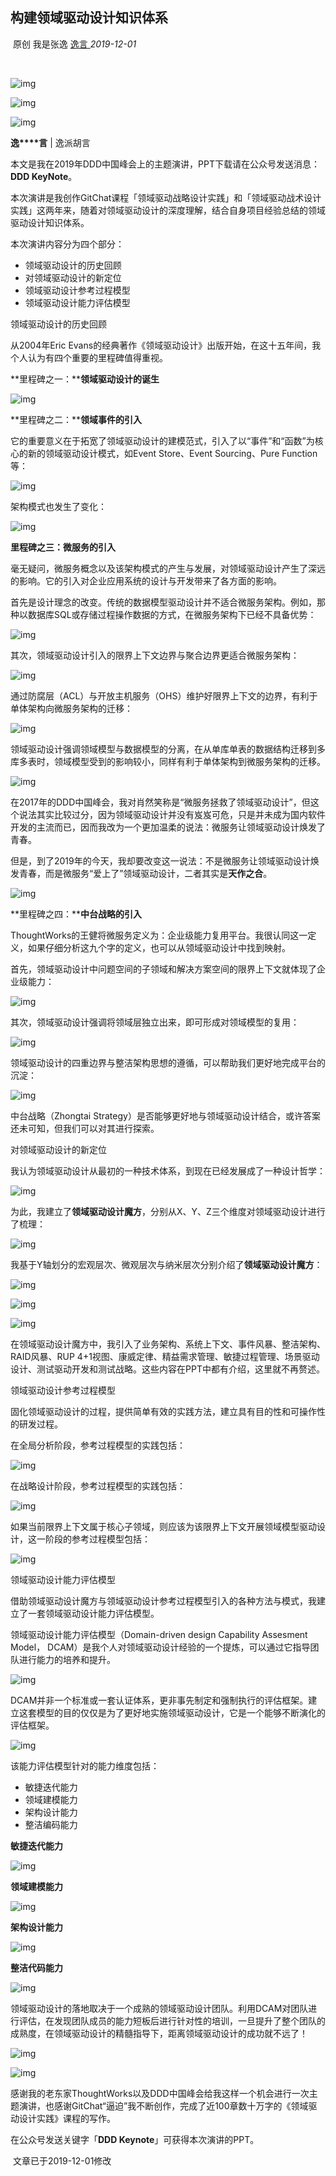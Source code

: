 ##                                                              构建领域驱动设计知识体系                

​                                                                原创                                                                                                                                                                                                                                                    我是张逸                                                                                                                                                                                                                                                                                                                                          [                         逸言                      ](javascript:void(0);)                                                              *2019-12-01*                

​                                    



![img](%E6%9E%84%E5%BB%BA%E9%A2%86%E5%9F%9F%E9%A9%B1%E5%8A%A8%E8%AE%BE%E8%AE%A1%E7%9F%A5%E8%AF%86%E4%BD%93%E7%B3%BB%20.assets/640-20200819123941254.png) 

 ![img](%E6%9E%84%E5%BB%BA%E9%A2%86%E5%9F%9F%E9%A9%B1%E5%8A%A8%E8%AE%BE%E8%AE%A1%E7%9F%A5%E8%AF%86%E4%BD%93%E7%B3%BB%20.assets/640-20200819123941260)

![img](%E6%9E%84%E5%BB%BA%E9%A2%86%E5%9F%9F%E9%A9%B1%E5%8A%A8%E8%AE%BE%E8%AE%A1%E7%9F%A5%E8%AF%86%E4%BD%93%E7%B3%BB%20.assets/640.gif)

**逸****言** | 逸派胡言







本文是我在2019年DDD中国峰会上的主题演讲，PPT下载请在公众号发送消息：**DDD KeyNote**。









本次演讲是我创作GitChat课程「领域驱动战略设计实践」和「领域驱动战术设计实践」这两年来，随着对领域驱动设计的深度理解，结合自身项目经验总结的领域驱动设计知识体系。



本次演讲内容分为四个部分：

- 领域驱动设计的历史回顾
- 对领域驱动设计的新定位
- 领域驱动设计参考过程模型
- 领域驱动设计能力评估模型



领域驱动设计的历史回顾





从2004年Eric Evans的经典著作《领域驱动设计》出版开始，在这十五年间，我个人认为有四个重要的里程碑值得重视。



**里程碑之一：****领域驱动设计的诞生**



![img](%E6%9E%84%E5%BB%BA%E9%A2%86%E5%9F%9F%E9%A9%B1%E5%8A%A8%E8%AE%BE%E8%AE%A1%E7%9F%A5%E8%AF%86%E4%BD%93%E7%B3%BB%20.assets/640)



**里程碑之二：****领域事件的引入**



它的重要意义在于拓宽了领域驱动设计的建模范式，引入了以“事件”和“函数”为核心的新的领域驱动设计模式，如Event Store、Event Sourcing、Pure Function等：



![img](%E6%9E%84%E5%BB%BA%E9%A2%86%E5%9F%9F%E9%A9%B1%E5%8A%A8%E8%AE%BE%E8%AE%A1%E7%9F%A5%E8%AF%86%E4%BD%93%E7%B3%BB%20.assets/640.jpeg)



架构模式也发生了变化：

![img](%E6%9E%84%E5%BB%BA%E9%A2%86%E5%9F%9F%E9%A9%B1%E5%8A%A8%E8%AE%BE%E8%AE%A1%E7%9F%A5%E8%AF%86%E4%BD%93%E7%B3%BB%20.assets/640.png)

**里程碑之三：微服务的引入**



毫无疑问，微服务概念以及该架构模式的产生与发展，对领域驱动设计产生了深远的影响。它的引入对企业应用系统的设计与开发带来了各方面的影响。



首先是设计理念的改变。传统的数据模型驱动设计并不适合微服务架构。例如，那种以数据库SQL或存储过程操作数据的方式，在微服务架构下已经不具备优势：



![img](%E6%9E%84%E5%BB%BA%E9%A2%86%E5%9F%9F%E9%A9%B1%E5%8A%A8%E8%AE%BE%E8%AE%A1%E7%9F%A5%E8%AF%86%E4%BD%93%E7%B3%BB%20.assets/640-20200819123941273)



其次，领域驱动设计引入的限界上下文边界与聚合边界更适合微服务架构：



![img](%E6%9E%84%E5%BB%BA%E9%A2%86%E5%9F%9F%E9%A9%B1%E5%8A%A8%E8%AE%BE%E8%AE%A1%E7%9F%A5%E8%AF%86%E4%BD%93%E7%B3%BB%20.assets/640-20200819123941248)



通过防腐层（ACL）与开放主机服务（OHS）维护好限界上下文的边界，有利于单体架构向微服务架构的迁移：



![img](%E6%9E%84%E5%BB%BA%E9%A2%86%E5%9F%9F%E9%A9%B1%E5%8A%A8%E8%AE%BE%E8%AE%A1%E7%9F%A5%E8%AF%86%E4%BD%93%E7%B3%BB%20.assets/640-20200819123941260.png)

领域驱动设计强调领域模型与数据模型的分离，在从单库单表的数据结构迁移到多库多表时，领域模型受到的影响较小，同样有利于单体架构到微服务架构的迁移。



![img](%E6%9E%84%E5%BB%BA%E9%A2%86%E5%9F%9F%E9%A9%B1%E5%8A%A8%E8%AE%BE%E8%AE%A1%E7%9F%A5%E8%AF%86%E4%BD%93%E7%B3%BB%20.assets/640-20200819123941292.png)



在2017年的DDD中国峰会，我对肖然笑称是“微服务拯救了领域驱动设计”，但这个说法其实比较过分，因为领域驱动设计并没有岌岌可危，只是并未成为国内软件开发的主流而已，因而我改为一个更加温柔的说法：微服务让领域驱动设计焕发了青春。



但是，到了2019年的今天，我却要改变这一说法：不是微服务让领域驱动设计焕发青春，而是微服务“爱上了”领域驱动设计，二者其实是**天作之合**。

![img](%E6%9E%84%E5%BB%BA%E9%A2%86%E5%9F%9F%E9%A9%B1%E5%8A%A8%E8%AE%BE%E8%AE%A1%E7%9F%A5%E8%AF%86%E4%BD%93%E7%B3%BB%20.assets/640-20200819123941266.png)

**里程碑之四：****中台战略的引入**



ThoughtWorks的王健将微服务定义为：企业级能力复用平台。我很认同这一定义，如果仔细分析这九个字的定义，也可以从领域驱动设计中找到映射。



首先，领域驱动设计中问题空间的子领域和解决方案空间的限界上下文就体现了企业级能力：



![img](%E6%9E%84%E5%BB%BA%E9%A2%86%E5%9F%9F%E9%A9%B1%E5%8A%A8%E8%AE%BE%E8%AE%A1%E7%9F%A5%E8%AF%86%E4%BD%93%E7%B3%BB%20.assets/640-20200819123941271.png)



其次，领域驱动设计强调将领域层独立出来，即可形成对领域模型的复用：

![img](%E6%9E%84%E5%BB%BA%E9%A2%86%E5%9F%9F%E9%A9%B1%E5%8A%A8%E8%AE%BE%E8%AE%A1%E7%9F%A5%E8%AF%86%E4%BD%93%E7%B3%BB%20.assets/640-20200819123941284.png)

领域驱动设计的四重边界与整洁架构思想的遵循，可以帮助我们更好地完成平台的沉淀：

![img](%E6%9E%84%E5%BB%BA%E9%A2%86%E5%9F%9F%E9%A9%B1%E5%8A%A8%E8%AE%BE%E8%AE%A1%E7%9F%A5%E8%AF%86%E4%BD%93%E7%B3%BB%20.assets/640-20200819123941279)

中台战略（Zhongtai Strategy）是否能够更好地与领域驱动设计结合，或许答案还未可知，但我们可以对其进行探索。



对领域驱动设计的新定位





我认为领域驱动设计从最初的一种技术体系，到现在已经发展成了一种设计哲学：

![img](%E6%9E%84%E5%BB%BA%E9%A2%86%E5%9F%9F%E9%A9%B1%E5%8A%A8%E8%AE%BE%E8%AE%A1%E7%9F%A5%E8%AF%86%E4%BD%93%E7%B3%BB%20.assets/640-20200819123941284-7811981.png)

为此，我建立了**领域驱动设计魔方**，分别从X、Y、Z三个维度对领域驱动设计进行了梳理：

![img](%E6%9E%84%E5%BB%BA%E9%A2%86%E5%9F%9F%E9%A9%B1%E5%8A%A8%E8%AE%BE%E8%AE%A1%E7%9F%A5%E8%AF%86%E4%BD%93%E7%B3%BB%20.assets/640-20200819123941332.png)

我基于Y轴划分的宏观层次、微观层次与纳米层次分别介绍了**领域驱动设计魔方**：



![img](%E6%9E%84%E5%BB%BA%E9%A2%86%E5%9F%9F%E9%A9%B1%E5%8A%A8%E8%AE%BE%E8%AE%A1%E7%9F%A5%E8%AF%86%E4%BD%93%E7%B3%BB%20.assets/640-20200819123941299)

![img](%E6%9E%84%E5%BB%BA%E9%A2%86%E5%9F%9F%E9%A9%B1%E5%8A%A8%E8%AE%BE%E8%AE%A1%E7%9F%A5%E8%AF%86%E4%BD%93%E7%B3%BB%20.assets/640-20200819123941318.png)

![img](%E6%9E%84%E5%BB%BA%E9%A2%86%E5%9F%9F%E9%A9%B1%E5%8A%A8%E8%AE%BE%E8%AE%A1%E7%9F%A5%E8%AF%86%E4%BD%93%E7%B3%BB%20.assets/640-20200819123941313.png)

在领域驱动设计魔方中，我引入了业务架构、系统上下文、事件风暴、整洁架构、RAID风暴、RUP 4+1视图、康威定律、精益需求管理、敏捷过程管理、场景驱动设计、测试驱动开发和测试战略。这些内容在PPT中都有介绍，这里就不再赘述。



领域驱动设计参考过程模型





固化领域驱动设计的过程，提供简单有效的实践方法，建立具有目的性和可操作性的研发过程。



在全局分析阶段，参考过程模型的实践包括：



![img](%E6%9E%84%E5%BB%BA%E9%A2%86%E5%9F%9F%E9%A9%B1%E5%8A%A8%E8%AE%BE%E8%AE%A1%E7%9F%A5%E8%AF%86%E4%BD%93%E7%B3%BB%20.assets/640-20200819123941304.png)

在战略设计阶段，参考过程模型的实践包括：

![img](%E6%9E%84%E5%BB%BA%E9%A2%86%E5%9F%9F%E9%A9%B1%E5%8A%A8%E8%AE%BE%E8%AE%A1%E7%9F%A5%E8%AF%86%E4%BD%93%E7%B3%BB%20.assets/640-20200819123941320)

如果当前限界上下文属于核心子领域，则应该为该限界上下文开展领域模型驱动设计，这一阶段的参考过程模型包括：



![img](%E6%9E%84%E5%BB%BA%E9%A2%86%E5%9F%9F%E9%A9%B1%E5%8A%A8%E8%AE%BE%E8%AE%A1%E7%9F%A5%E8%AF%86%E4%BD%93%E7%B3%BB%20.assets/640-20200819123941325.png)

领域驱动设计能力评估模型





借助领域驱动设计魔方与领域驱动设计参考过程模型引入的各种方法与模式，我建立了一套领域驱动设计能力评估模型。



领域驱动设计能力评估模型（Domain-driven design Capability Assesment Model， DCAM）是我个人对领域驱动设计经验的一个提炼，可以通过它指导团队进行能力的培养和提升。



![img](%E6%9E%84%E5%BB%BA%E9%A2%86%E5%9F%9F%E9%A9%B1%E5%8A%A8%E8%AE%BE%E8%AE%A1%E7%9F%A5%E8%AF%86%E4%BD%93%E7%B3%BB%20.assets/640-20200819123941332)

DCAM并非一个标准或一套认证体系，更非事先制定和强制执行的评估框架。建立这套模型的目的仅仅是为了更好地实施领域驱动设计，它是一个能够不断演化的评估框架。



![img](%E6%9E%84%E5%BB%BA%E9%A2%86%E5%9F%9F%E9%A9%B1%E5%8A%A8%E8%AE%BE%E8%AE%A1%E7%9F%A5%E8%AF%86%E4%BD%93%E7%B3%BB%20.assets/640-20200819123941343.png)

该能力评估模型针对的能力维度包括：

- 敏捷迭代能力
- 领域建模能力
- 架构设计能力
- 整洁编码能力



**敏捷迭代能力**



![img](%E6%9E%84%E5%BB%BA%E9%A2%86%E5%9F%9F%E9%A9%B1%E5%8A%A8%E8%AE%BE%E8%AE%A1%E7%9F%A5%E8%AF%86%E4%BD%93%E7%B3%BB%20.assets/640-20200819123941362.png)



**领域建模能力**



![img](%E6%9E%84%E5%BB%BA%E9%A2%86%E5%9F%9F%E9%A9%B1%E5%8A%A8%E8%AE%BE%E8%AE%A1%E7%9F%A5%E8%AF%86%E4%BD%93%E7%B3%BB%20.assets/640-20200819123941334)

**架构设计能力**



![img](%E6%9E%84%E5%BB%BA%E9%A2%86%E5%9F%9F%E9%A9%B1%E5%8A%A8%E8%AE%BE%E8%AE%A1%E7%9F%A5%E8%AF%86%E4%BD%93%E7%B3%BB%20.assets/640-20200819123941367.png)

**整洁代码能力**



![img](%E6%9E%84%E5%BB%BA%E9%A2%86%E5%9F%9F%E9%A9%B1%E5%8A%A8%E8%AE%BE%E8%AE%A1%E7%9F%A5%E8%AF%86%E4%BD%93%E7%B3%BB%20.assets/640-20200819123941355.png)



领域驱动设计的落地取决于一个成熟的领域驱动设计团队。利用DCAM对团队进行评估，在发现团队成员的能力短板后进行针对性的培训，一旦提升了整个团队的成熟度，在领域驱动设计的精髓指导下，距离领域驱动设计的成功就不远了！



![img](%E6%9E%84%E5%BB%BA%E9%A2%86%E5%9F%9F%E9%A9%B1%E5%8A%A8%E8%AE%BE%E8%AE%A1%E7%9F%A5%E8%AF%86%E4%BD%93%E7%B3%BB%20.assets/640.gif)



![img](%E6%9E%84%E5%BB%BA%E9%A2%86%E5%9F%9F%E9%A9%B1%E5%8A%A8%E8%AE%BE%E8%AE%A1%E7%9F%A5%E8%AF%86%E4%BD%93%E7%B3%BB%20.assets/640-20200819123941347)

感谢我的老东家ThoughtWorks以及DDD中国峰会给我这样一个机会进行一次主题演讲，也感谢GitChat“逼迫”我不断创作，完成了近100章数十万字的《领域驱动设计实践》课程的写作。



在公众号发送关键字「**DDD Keynote**」可获得本次演讲的PPT。

​              文章已于2019-12-01修改            

​                                        

​              